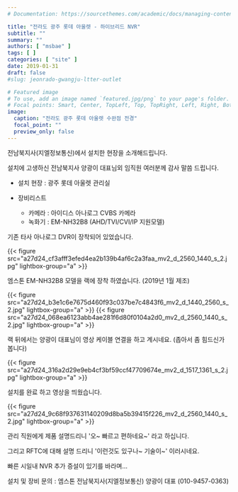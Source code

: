 ```yaml
---
# Documentation: https://sourcethemes.com/academic/docs/managing-content/

title: "전라도 광주 롯데 아울렛 - 하이브리드 NVR"
subtitle: ""
summary: ""
authors: [ "msbae" ]
tags: [ ]
categories: [ "site" ]
date: 2019-01-31
draft: false
#slug: jeonrado-gwangju-ltter-outlet

# Featured image
# To use, add an image named `featured.jpg/png` to your page's folder.
# Focal points: Smart, Center, TopLeft, Top, TopRight, Left, Right, BottomLeft, Bottom, BottomRight.
image:
  caption: "전라도 광주 롯데 아울렛 수완점 전경"
  focal_point: ""
  preview_only: false
---
```


전남북지사(지엘정보통신)에서 설치한 현장을 소개해드립니다.

설치에 고생하신 전남북지사 양광이 대표님외 임직원 여러분께 감사 말씀 드립니다.

- 설치 현장 : 광주 롯데 아울렛 관리실

- 장비리스트
  - 카메라 : 아이디스 아나로그 CVBS 카메라
  - 녹화기 : EM-NH32B8 (AHD/TVI/CVI/IP 지원모델)

기존 타사 아나로그 DVR이 장착되어 있었습니다.

{{< figure src="a27d24_cf3afff3efed4ea2b139b4af6c2a3faa_mv2_d_2560_1440_s_2.jpg"
           lightbox-group="a" >}}

엠스톤 EM-NH32B8 모델을 랙에 장착 하였습니다. (2019년 1월 제조)

{{< figure src="a27d24_b3e1c6e7675d460f93c037be7c4843f6_mv2_d_1440_2560_s_2.jpg"
           lightbox-group="a" >}}
{{< figure src="a27d24_068ea6123abb4ae281f6d80f0104a2d0_mv2_d_2560_1440_s_2.jpg"
           lightbox-group="a" >}}

랙 뒤에서는 양광이 대표님이 영상 케이블 연결을 하고 계시네요. (좁아서 좀 힘드신가 봅니다)

{{< figure src="a27d24_316a2d29e9eb4cf3bf59ccf47709674e_mv2_d_1517_1361_s_2.jpg"
           lightbox-group="a" >}}

설치를 완료 하고 영상을 띄웠습니다.

{{< figure src="a27d24_9c68f937631140209d8ba5b39415f226_mv2_d_2560_1440_s_2.jpg"
           lightbox-group="a" >}}

관리 직원에게 제품 설명드리니 '오~ 빠르고 편하네요~' 라고 하십니다.

그리고 RFTC에 대해 설명 드리니 '이런것도 있구나~ 기술이~' 이러시네요.

빠른 시일내 NVR 추가 증설이 있기를 바라며...

설치 및 장비 문의 : 엠스톤 전남북지사(지엘정보통신) 양광이 대표 (010-9457-0363)

